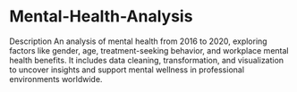 # Mental-Health-Analysis
Description An analysis of mental health from 2016 to 2020, exploring factors like gender, age, treatment-seeking behavior, and workplace mental health benefits. It includes data cleaning, transformation, and visualization to uncover insights and support mental wellness in professional environments worldwide.
